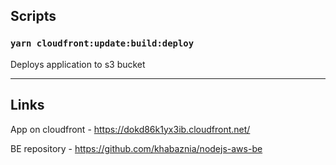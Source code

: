 ##  Scripts
### `yarn cloudfront:update:build:deploy`

Deploys application to s3 bucket

------------
## Links

App on cloudfront - https://dokd86k1yx3ib.cloudfront.net/

BE repository - https://github.com/khabaznia/nodejs-aws-be
